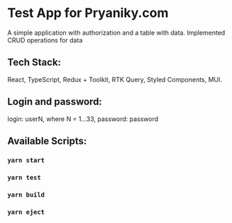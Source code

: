 # Test App for Pryaniky.com

A simple application with authorization and a table with data. Implemented CRUD operations for data
## Tech Stack:

React, TypeScript, Redux + Toolkit, RTK Query, Styled Components, MUI.
## Login and password:

login: userN, where N = 1...33,
password: password
## Available Scripts:

### `yarn start`
### `yarn test`
### `yarn build`
### `yarn eject`
